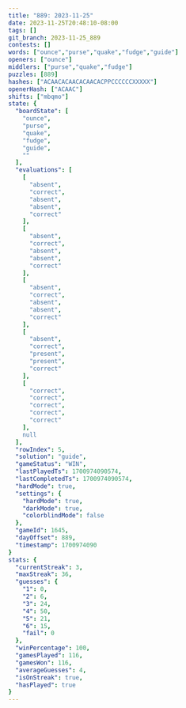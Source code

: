 ```yaml
---
title: "889: 2023-11-25"
date: 2023-11-25T20:48:10-08:00
tags: []
git_branch: 2023-11-25_889
contests: []
words: ["ounce","purse","quake","fudge","guide"]
openers: ["ounce"]
middlers: ["purse","quake","fudge"]
puzzles: [889]
hashes: ["ACAACACAACACAACACPPCCCCCCXXXXX"]
openerHash: ["ACAAC"]
shifts: ["mbqmo"]
state: {
  "boardState": [
    "ounce",
    "purse",
    "quake",
    "fudge",
    "guide",
    ""
  ],
  "evaluations": [
    [
      "absent",
      "correct",
      "absent",
      "absent",
      "correct"
    ],
    [
      "absent",
      "correct",
      "absent",
      "absent",
      "correct"
    ],
    [
      "absent",
      "correct",
      "absent",
      "absent",
      "correct"
    ],
    [
      "absent",
      "correct",
      "present",
      "present",
      "correct"
    ],
    [
      "correct",
      "correct",
      "correct",
      "correct",
      "correct"
    ],
    null
  ],
  "rowIndex": 5,
  "solution": "guide",
  "gameStatus": "WIN",
  "lastPlayedTs": 1700974090574,
  "lastCompletedTs": 1700974090574,
  "hardMode": true,
  "settings": {
    "hardMode": true,
    "darkMode": true,
    "colorblindMode": false
  },
  "gameId": 1645,
  "dayOffset": 889,
  "timestamp": 1700974090
}
stats: {
  "currentStreak": 3,
  "maxStreak": 36,
  "guesses": {
    "1": 0,
    "2": 6,
    "3": 24,
    "4": 50,
    "5": 21,
    "6": 15,
    "fail": 0
  },
  "winPercentage": 100,
  "gamesPlayed": 116,
  "gamesWon": 116,
  "averageGuesses": 4,
  "isOnStreak": true,
  "hasPlayed": true
}
---
```

<!-- more -->
